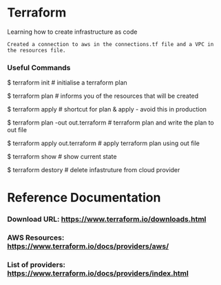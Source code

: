 # Terraform
Learning how to create infrastructure as code
```
Created a connection to aws in the connections.tf file and a VPC in the resources file.
```
### Useful Commands

$ terraform init                                  # initialise a terraform plan

$ terraform plan                                  # informs you of the resources that will be created

$ terraform apply                                 # shortcut for plan & apply - avoid this in production

$ terraform plan -out out.terraform               # terraform plan and write the plan to out file

$ terraform apply out.terraform                   # apply terraform plan using out file

$ terraform show                                  # show current state

$ terraform destory                               # delete infastruture from cloud provider

# Reference Documentation

### Download URL: https://www.terraform.io/downloads.html
### AWS Resources: https://www.terraform.io/docs/providers/aws/
### List of providers: https://www.terraform.io/docs/providers/index.html
